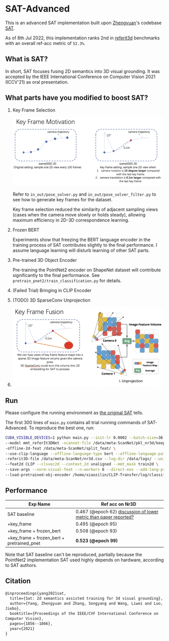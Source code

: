 # SAT-Advanced
This is an advanced SAT implementation built upon [Zhengyuan](https://zyang-ur.github.io/)'s codebase [SAT](https://github.com/zyang-ur/SAT). 

As of 8th Jul 2022, this implementation ranks 2nd in [referit3d](https://referit3d.github.io/benchmarks.html) benchmarks with an overall ref-acc metric of `52.3%`.

## What is SAT?

In short, SAT focuses fusing 2D semantics into 3D visual grounding. It was accepted by the IEEE International Conference on Computer Vision 2021 (ICCV'21) as oral presentation. 

## What parts have you modified to boost SAT?

1. Key Frame Selection

   ![key_frame_fusion](imgs/key_frame_motivation.png)

   Refer to `in_out/pose_solver.py` and `in_out/pose_solver_filter.py` to see how to generate key frames for the dataset.

   Key frame selection reduced the similarity of adjacent sampling views (cases when the camera move slowly or holds steady), allowing maximum efficiency in 2D-3D correspondence learning. 

2. Frozen BERT

   Experiments show that freezing the BERT language encoder in the training process of SAT contributes slightly to the final performance. I assume language learning will disturb learning of other SAT parts.

3. Pre-trained 3D Object Encoder

   Pre-training the PointNet2 encoder on ShapeNet dataset will contribute significantly to the final performance. See `pretrain_pnet2/train_classification.py` for details.

4. (Failed Trial) Bringing in CLIP Encoder

5. (TODO) 3D SparseConv Unprojection

6. ![key_frame_fusion](imgs/unprojection.png)



## Run 

Please configure the running environment as [the original SAT](https://github.com/zyang-ur/SAT#installation) tells.

The first 300 lines of `main.py` contains all trial running commands of SAT-Advanced. To reproduce the best one, run:

```bash
CUDA_VISIBLE_DEVICES=1 python main.py --init-lr 0.0002 --batch-size=36 --gpu=1 --transformer --experiment-tag=add_key_frame_frozen_pretrained_pnet \
--model mmt_referIt3DNet -scannet-file /data/meta-ScanNet/pkl_nr3d/keep_all_points_00_view_with_global_scan_alignment/keep_all_points_00_view_with_global_scan_alignment.pkl \
-offline-2d-feat /data/meta-ScanNet/split_feat/ \
--use-clip-language --offline-language-type bert --offline-language-path /data/meta-ScanNet/nr3d_bert_text/ \
-referit3D-file /data/meta-ScanNet/nr3d.csv --log-dir /data/logs/ --unit-sphere-norm True \
--feat2d CLIP --clsvec2d --context_2d unaligned --mmt_mask train2d \
--save-args --norm-visual-feat --n-workers 8 --direct-eos --add-lang-proj --git-commit --key_frame_choice clip_add \
--load-pretrained-obj-encoder /home/xiaozilin/CLIP-Transfer/log/classification/2021-12-06_19-21/checkpoints/best_model.pth
```



## Performance

| Exp Name                                   | Ref acc on Nr3D                                              |
| ------------------------------------------ | ------------------------------------------------------------ |
| SAT baseline                               | 0.467 (@epoch 62) [discussion of lower metric than paper reported?](https://github.com/zyang-ur/SAT/issues/1) |
| +key_frame                                 | 0.495 (@epoch 95)                                            |
| +key_frame + frozen_bert                   | 0.508 (@epoch 93)                                            |
| +key_frame + frozen_bert + pretrained_pnet | **0.523 (@epoch 99)**                                        |

Note that SAT baseline can't be reproduced, partially because the PointNet2 implementation SAT used highly depends on hardware, according to SAT authors.

## Citation

```
@inproceedings{yang2021sat,
  title={Sat: 2d semantics assisted training for 3d visual grounding},
  author={Yang, Zhengyuan and Zhang, Songyang and Wang, Liwei and Luo, Jiebo},
  booktitle={Proceedings of the IEEE/CVF International Conference on Computer Vision},
  pages={1856--1866},
  year={2021}
}
```
